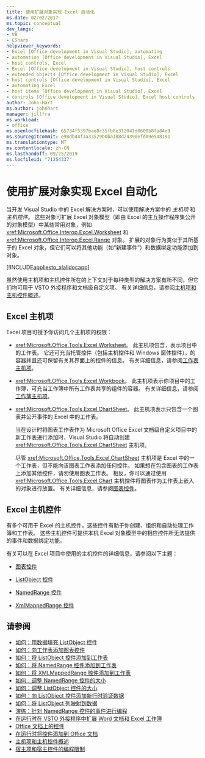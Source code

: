 ```yaml
---
title: 使用扩展对象实现 Excel 自动化
ms.date: 02/02/2017
ms.topic: conceptual
dev_langs:
- VB
- CSharp
helpviewer_keywords:
- Excel [Office development in Visual Studio], automating
- automation [Office development in Visual Studio], Excel
- host controls, Excel
- Excel [Office development in Visual Studio], host controls
- extended objects [Office development in Visual Studio], Excel
- host controls [Office development in Visual Studio], Excel
- automating Excel
- host items [Office development in Visual Studio], Excel
- controls [Office development in Visual Studio], Excel host controls
author: John-Hart
ms.author: johnhart
manager: jillfra
ms.workload:
- office
ms.openlocfilehash: 65734f5397bae8c35fb8e312041d0600b8fa84e9
ms.sourcegitcommit: e98db44f3a33529b0ba188d24390efd09e548191
ms.translationtype: MT
ms.contentlocale: zh-CN
ms.lasthandoff: 09/25/2019
ms.locfileid: "71254337"
---
```

# <a name="automate-excel-by-using-extended-objects"></a>使用扩展对象实现 Excel 自动化
  当开发 Visual Studio 中的 Excel 解决方案时，可以使用解决方案中的 *主机项* 和 *主机控件*。 这些对象可扩展 Excel 对象模型（即由 Excel 的主互操作程序集公开的对象模型）中某些常用对象，例如 <xref:Microsoft.Office.Interop.Excel.Worksheet> 和 <xref:Microsoft.Office.Interop.Excel.Range> 对象。 扩展的对象行为类似于其所基于的 Excel 对象，但它们可以将其他功能（如“新建事件”）和数据绑定功能添加到对象。

 [!INCLUDE[appliesto_xlalldocapp](../vsto/includes/appliesto-xlalldocapp-md.md)]

 虽然使用主机项和主机控件所在的上下文对于每种类型的解决方案有所不同，但它们均可用于 VSTO 外接程序和文档级自定义项。 有关详细信息，请参阅[主机项和主机控件概述](../vsto/host-items-and-host-controls-overview.md)。

## <a name="excel-host-items"></a>Excel 主机项
 Excel 项目可授予你访问几个主机项的权限：

- <xref:Microsoft.Office.Tools.Excel.Worksheet>。 此主机项包含，表示项目中的工作表。 它还可充当托管控件（包括主机控件和 Windows 窗体控件），的容器并且还可保留有关其界面上的控件的信息。 有关详细信息，请参阅[工作表主机项](../vsto/worksheet-host-item.md)。

- <xref:Microsoft.Office.Tools.Excel.Workbook>。 此主机项表示你项目中的工作簿，可充当工作簿中所有工作表共享的组件的容器。 有关详细信息，请参阅[工作簿主机项](../vsto/workbook-host-item.md)。

- <xref:Microsoft.Office.Tools.Excel.ChartSheet>。 此主机项表示只包含一个图表并公开事件的 Excel 中的工作表。

     当在设计时将图表工作表作为 Microsoft Office Excel 文档级自定义项目中的新工作表进行添加时，Visual Studio 将自动创建 <xref:Microsoft.Office.Tools.Excel.ChartSheet> 主机项。

     尽管 <xref:Microsoft.Office.Tools.Excel.ChartSheet> 主机项是 Excel 中的一个工作表，但不能向该图表工作表添加任何控件。 如果想在包含图表的工作表上添加其他控件，请勿使用图表工作表。 相反，你可以通过使用 <xref:Microsoft.Office.Tools.Excel.Chart> 主机控件将图表作为工作表上嵌入的对象进行放置。 有关详细信息，请参阅[图表控件](../vsto/chart-control.md)。

## <a name="excel-host-controls"></a>Excel 主机控件
 有多个可用于 Excel 的主机控件，这些控件有助于你创建、组织和自动处理工作簿和工作表。 这些主机控件可提供本机 Excel 对象模型中的相应控件所无法提供的事件和数据绑定功能。

 有关可以在 Excel 项目中使用的主机控件的详细信息，请参阅以下主题：

- [图表控件](../vsto/chart-control.md)

- [ListObject 控件](../vsto/listobject-control.md)

- [NamedRange 控件](../vsto/namedrange-control.md)

- [XmlMappedRange 控件](../vsto/xmlmappedrange-control.md)

## <a name="see-also"></a>请参阅
- [如何：用数据填充 ListObject 控件](../vsto/how-to-fill-listobject-controls-with-data.md)
- [如何：向工作表添加图表控件](../vsto/how-to-add-chart-controls-to-worksheets.md)
- [如何：将 ListObject 控件添加到工作表](../vsto/how-to-add-listobject-controls-to-worksheets.md)
- [如何：将 NamedRange 控件添加到工作表](../vsto/how-to-add-namedrange-controls-to-worksheets.md)
- [如何：将 XMLMappedRange 控件添加到工作表](../vsto/how-to-add-xmlmappedrange-controls-to-worksheets.md)
- [如何：调整 NamedRange 控件的大小](../vsto/how-to-resize-namedrange-controls.md)
- [如何：调整 ListObject 控件的大小](../vsto/how-to-resize-listobject-controls.md)
- [如何：向 ListObject 控件添加新行时验证数据](../vsto/how-to-validate-data-when-a-new-row-is-added-to-a-listobject-control.md)
- [如何：将 ListObject 列映射到数据](../vsto/how-to-map-listobject-columns-to-data.md)
- [演练：针对 NamedRange 控件的事件进行编程](../vsto/walkthrough-programming-against-events-of-a-namedrange-control.md)
- [在运行时在 VSTO 外接程序中扩展 Word 文档和 Excel 工作簿](../vsto/extending-word-documents-and-excel-workbooks-in-vsto-add-ins-at-run-time.md)
- [Office 文档上的控件](../vsto/controls-on-office-documents.md)
- [在运行时将控件添加到 Office 文档](../vsto/adding-controls-to-office-documents-at-run-time.md)
- [主机项和主机控件概述](../vsto/host-items-and-host-controls-overview.md)
- [宿主项和宿主控件的编程限制](../vsto/programmatic-limitations-of-host-items-and-host-controls.md)
